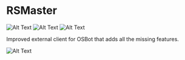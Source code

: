 # RSMaster
![Alt Text](https://ci.appveyor.com/api/projects/status/0x4b2m10gcjqypbr?svg=true)
![Alt Text](https://img.shields.io/github/release/netskyes/rsmaster.svg)
![Alt Text](https://img.shields.io/discord/538655548242001921.svg)

Improved external client for OSBot that adds all the missing features.

![Alt Text](https://i.imgur.com/TwPkyUU.png)